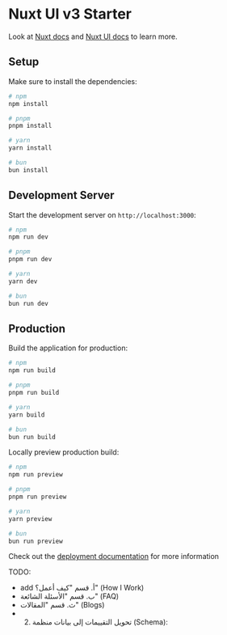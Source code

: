 # Nuxt UI v3 Starter

Look at [Nuxt docs](https://nuxt.com/docs/getting-started/introduction) and [Nuxt UI docs](https://ui3.nuxt.dev) to learn more.

## Setup

Make sure to install the dependencies:

```bash
# npm
npm install

# pnpm
pnpm install

# yarn
yarn install

# bun
bun install
```

## Development Server

Start the development server on `http://localhost:3000`:

```bash
# npm
npm run dev

# pnpm
pnpm run dev

# yarn
yarn dev

# bun
bun run dev
```

## Production

Build the application for production:

```bash
# npm
npm run build

# pnpm
pnpm run build

# yarn
yarn build

# bun
bun run build
```

Locally preview production build:

```bash
# npm
npm run preview

# pnpm
pnpm run preview

# yarn
yarn preview

# bun
bun run preview
```

Check out the [deployment documentation](https://nuxt.com/docs/getting-started/deployment) for more information

TODO:

- add أ. قسم "كيف أعمل؟" (How I Work)
- ب. قسم "الأسئلة الشائعة" (FAQ)
- ث. قسم "المقالات" (Blogs)
- 2. تحويل التقييمات إلى بيانات منظمة (Schema):
